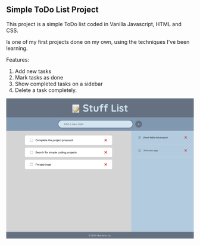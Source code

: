 ## Simple ToDo List Project

This project is a simple ToDo list coded in Vanilla Javascript, HTML and CSS.

Is one of my first projects done on my own, using the techniques I've been learning.

Features:

1. Add new tasks
2. Mark tasks as done
3. Show completed tasks on a sidebar
4. Delete a task completely.

![Alt text](./app-screenshot.png)
